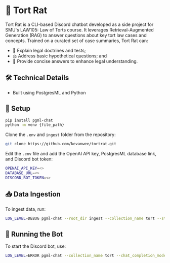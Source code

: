 # 🐀 Tort Rat

Tort Rat is a CLI-based Discord chatbot developed as a side project for SMU's LAW105: Law of Torts course. It leverages Retrieval-Augmented Generation (RAG) to answer questions about key tort law cases and concepts. Trained on a curated set of case summaries, Tort Rat can:

- 📖 Explain legal doctrines and tests;
- ⚖️ Address basic hypothetical questions; and
- 🧠 Provide concise answers to enhance legal understanding.

## 🛠 Technical Details
- Built using PostgresML and Python

## 🚀 Setup

```sh
pip install pgml-chat
python -m venv {file_path}
```

Clone the `.env` and `ingest` folder from the repository:

```sh
git clone https://github.com/kevanwee/tortrat.git
```

Edit the `.env` file and add the OpenAI API key, PostgresML database link, and Discord bot token:

```sh
OPENAI_API_KEY=<>
DATABASE_URL=<>
DISCORD_BOT_TOKEN=<>
```

## 📥 Data Ingestion

To ingest data, run:

```sh
LOG_LEVEL=DEBUG pgml-chat --root_dir ingest --collection_name tort --stage {file_path/ingest}
```

## 🤖 Running the Bot

To start the Discord bot, use:

```sh
LOG_LEVEL=ERROR pgml-chat --collection_name tort --chat_completion_model gpt-3.5-turbo --stage chat --chat_interface discord
```
